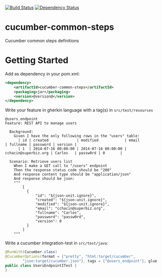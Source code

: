 [![Build Status](https://travis-ci.org/cchacin/cucumber-common-steps.svg?branch=master)](https://travis-ci.org/cchacin/cucumber-common-steps.svg?branch=master)
[![Dependency Status](https://www.versioneye.com/user/projects/540762f7ccc02339e400016c/badge.svg)](https://www.versioneye.com/user/projects/540762f7ccc02339e400016c)

cucumber-common-steps
=====================

Cucumber common steps definitions


Getting Started
===============

Add as dependency in your pom.xml:

```xml
<dependency>
    <artifactId>cucumber-common-steps</artifactId>
    <packaging>jar</packaging>
    <version>@version@</version>
</dependency>
```

Write your feature in gherkin language with a tag(s) in ```src/test/resources```

```gherkin
@users_endpoint
Feature: REST API to manage users

  Background:
    Given I have the only following rows in the "users" table:
      | id | created             | modified            | email                | fullname | password | version |
      | 1  | 2014-07-16 00:00:00 | 2014-07-16 00:00:00 | cchacin@superbiz.org | Carlos   | passw0rd | 0       |

  Scenario: Retrieve users list
    When I make a GET call to "/users" endpoint
    Then the response status code should be "200"
    And response content type should be "application/json"
    And response should be json:
    """
        [
          {
              "id": "${json-unit.ignore}",
              "created": "${json-unit.ignore}",
              "modified": "${json-unit.ignore}",
              "email": "cchacin@superbiz.org",
              "fullname": "Carlos",
              "password": "passw0rd",
              "version": 0
          }
        ]
    """
```

Write a cucumber integration-test in ```src/test/java```:

```java
@RunWith(Cucumber.class)
@CucumberOptions(format = {"pretty", "html:target/cucumber",
		"json:target/cucumber.json"}, tags = {"@users_endpoint"}, glue = {"com.github.cchacin","org.superbiz.javaee"})
public class UsersEndpointITest {
}
```

